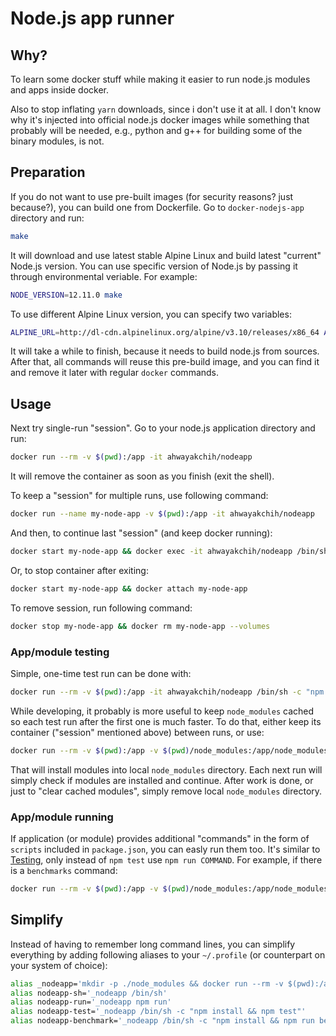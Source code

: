 Node.js app runner
==================

## Why?

To learn some docker stuff while making it easier to run node.js modules and apps inside docker.

Also to stop inflating `yarn` downloads, since i don't use it at all. I don't know why it's injected into official node.js docker images while something that probably will be needed, e.g., python and g++ for building some of the binary modules, is not.

## Preparation

If you do not want to use pre-built images (for security reasons? just because?), you can build one from Dockerfile.
Go to `docker-nodejs-app` directory and run:

```sh
make
```

It will download and use latest stable Alpine Linux and build latest "current" Node.js version.
You can use specific version of Node.js by passing it through environmental veriable. For example:

```sh
NODE_VERSION=12.11.0 make
```

To use different Alpine Linux version, you can specify two variables:

```sh
ALPINE_URL=http://dl-cdn.alpinelinux.org/alpine/v3.10/releases/x86_64 ALPINE_VERSION=3.10.2 make
```

It will take a while to finish, because it needs to build node.js from sources.
After that, all commands will reuse this pre-build image, and you can find it and remove it later with regular `docker` commands.

## Usage

Next try single-run "session". Go to your node.js application directory and run:

```sh
docker run --rm -v $(pwd):/app -it ahwayakchih/nodeapp
```

It will remove the container as soon as you finish (exit the shell).

To keep a "session" for multiple runs, use following command:

```sh
docker run --name my-node-app -v $(pwd):/app -it ahwayakchih/nodeapp
```

And then, to continue last "session" (and keep docker running):

```sh
docker start my-node-app && docker exec -it ahwayakchih/nodeapp /bin/sh
```

Or, to stop container after exiting:

```sh
docker start my-node-app && docker attach my-node-app
```

To remove session, run following command:

```sh
docker stop my-node-app && docker rm my-node-app --volumes
```

### App/module testing

Simple, one-time test run can be done with:

```sh
docker run --rm -v $(pwd):/app -it ahwayakchih/nodeapp /bin/sh -c "npm install && npm test"
```

While developing, it probably is more useful to keep `node_modules` cached so each test run after the first one is much faster.
To do that, either keep its container ("session" mentioned above) between runs, or use:

```sh
docker run --rm -v $(pwd):/app -v $(pwd)/node_modules:/app/node_modules -it ahwayakchih/nodeapp /bin/sh -c "npm install && npm test"
```

That will install modules into local `node_modules` directory. Each next run will simply check if modules are installed and continue.
After work is done, or just to "clear cached modules", simply remove local `node_modules` directory.

### App/module running

If application (or module) provides additional "commands" in the form of `scripts` included in `package.json`, you can easly run them too.
It's similar to [Testing](#appmodule-testing), only instead of `npm test` use `npm run COMMAND`. For example, if there is a `benchmarks` command:

```sh
docker run --rm -v $(pwd):/app -v $(pwd)/node_modules:/app/node_modules -it ahwayakchih/nodeapp /bin/sh -c "npm install && npm run benchmarks"
```

## Simplify

Instead of having to remember long command lines, you can simplify everything by adding following aliases to your `~/.profile` (or counterpart on your system of choice):

```sh
alias _nodeapp='mkdir -p ./node_modules && docker run --rm -v $(pwd):/app -v $(pwd)/node_modules:/app/node_modules -it ahwayakchih/nodeapp'
alias nodeapp-sh='_nodeapp /bin/sh'
alias nodeapp-run='_nodeapp npm run'
alias nodeapp-test='_nodeapp /bin/sh -c "npm install && npm test"'
alias nodeapp-benchmark='_nodeapp /bin/sh -c "npm install && npm run benchmarks"'
```